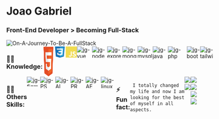  # Joao Gabriel
  
  ### Front-End Developer > Becoming Full-Stack <br>
  <img alt="On-A-Journey-To-Be-A-FullStack" src= "https://readme-typing-svg.herokuapp.com/?lines=On+a+journey+to+be+a+Fullstack!" >
  <div style="display:flex">
  <h3>👨‍💻 Knowledge: </h3>
  <img alt="jg-HTML" align="center" width="30" src="https://raw.githubusercontent.com/devicons/devicon/master/icons/html5/html5-original.svg">
  <img alt="jg-CSS" align="center" height="30" width="40" src="https://raw.githubusercontent.com/devicons/devicon/master/icons/css3/css3-original.svg">
  <img alt="jg-Js" align="center" height="30" width="40" src="https://raw.githubusercontent.com/devicons/devicon/master/icons/javascript/javascript-plain.svg">
  <img alt="jg-vue" align="center" height="30" width="40" src="https://cdn.jsdelivr.net/gh/devicons/devicon/icons/vuejs/vuejs-original.svg">
     <img alt="jg-node" align="center" height="30" width="40" src="https://cdn.jsdelivr.net/gh/devicons/devicon/icons/nodejs/nodejs-original.svg">
    <img alt="jg-express" align="center" height="30" width="40" src="https://cdn.jsdelivr.net/gh/devicons/devicon/icons/express/express-original.svg">
     <img alt="jg-mongo" align="center" height="30" width="40" src="https://cdn.jsdelivr.net/gh/devicons/devicon/icons/mongodb/mongodb-original.svg"> 
           <img alt="jg-mysql" align="center" height="30" width="40" src="https://cdn.jsdelivr.net/gh/devicons/devicon/icons/mysql/mysql-original.svg">
  <img alt="jg-java" align="center" height="35" width="40" src="https://cdn.jsdelivr.net/gh/devicons/devicon/icons/java/java-original.svg">  
       <img alt="jg-php" align="center" height="40" width="50" src="https://cdn.jsdelivr.net/gh/devicons/devicon/icons/php/php-original.svg"> 
    <img alt="jg-bootstrap" align="center" height="35" width="35" src="https://cdn.jsdelivr.net/gh/devicons/devicon/icons/bootstrap/bootstrap-plain.svg"> 
        <img alt="jg-tailwindcss" align="center" height="35" width="35" src="https://cdn.jsdelivr.net/gh/devicons/devicon/icons/tailwindcss/tailwindcss-plain.svg"> 
  </div>
 <div style="display:flex">  
  <h3>🧙‍♂️ Others Skills:</h3>
<div style="display:flex">  
  <img alt="jg-figma" align="center" height="25" width="35" src="https://cdn.jsdelivr.net/gh/devicons/devicon/icons/figma/figma-original.svg">
  <img alt="jg-PS" align="center" height="30" width="40" src="https://cdn.jsdelivr.net/gh/devicons/devicon/icons/photoshop/photoshop-plain.svg">
  <img alt="jg-AI" align="center" height="30" width="40" src="https://cdn.jsdelivr.net/gh/devicons/devicon/icons/illustrator/illustrator-plain.svg">
  <img alt="jg-PR" align="center" height="30" width="40" src="https://cdn.jsdelivr.net/gh/devicons/devicon/icons/premierepro/premierepro-original.svg">
  <img alt="jg-AE" align="center" height="30" width="40" src="https://cdn.jsdelivr.net/gh/devicons/devicon/icons/aftereffects/aftereffects-original.svg">
   <img alt="jg-linux" align="center" height="30" width="40" src="https://cdn.jsdelivr.net/gh/devicons/devicon/icons/linux/linux-original.svg"> 
   </div>
    
  ### ⚡ Fun fact:
     I totally changed my life and now I am looking for the best of myself in all aspects.
  <div>
  <a href="https://github.com/joaogabrielz">
  <img height="180em" src="https://github-readme-stats.vercel.app/api?username=joaogabrielz&show_icons=true&theme=aura&include_all_commits=true&count_private=false"/>
  <img height="150em" src="https://github-readme-stats.vercel.app/api/top-langs/?username=joaogabrielz&layout=compact&langs_count=20&theme=aura"/>  
  </div>    
    
<div> 
   <a href="https://t.me/joaogabrielz" target="_blank"><img src="https://img.shields.io/badge/Telegram-2CA5E0?style=for-the-badge&logo=telegram&logoColor=white" target="_blank"></a> 
  <a href="https://www.instagram.com/th3jg/" target="_blank"><img src="https://img.shields.io/badge/-Instagram-%23E4405F?style=for-the-badge&logo=instagram&logoColor=white"         target="_blank"></a>
  <a href = "mailto:zacarias1021@gmail.com"><img src="https://img.shields.io/badge/Gmail-D14836?style=for-the-badge&logo=gmail&logoColor=white" target="_blank"></a>
  <a href="https://www.linkedin.com/in/jo%C3%A3o-gabriel-zacarias-455b41160"><img src="https://img.shields.io/badge/-LinkedIn-%230077B5?style=for-the-            badge&logo=linkedin&logoColor=white" width="100" target="_blank"></a>  
</div>
